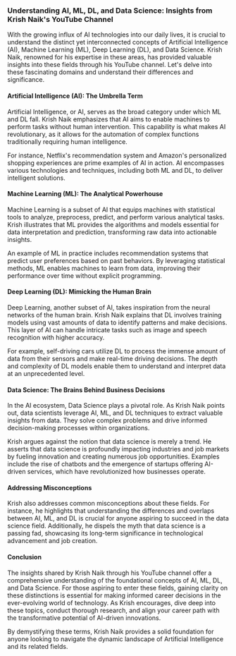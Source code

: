 ### Understanding AI, ML, DL, and Data Science: Insights from Krish Naik's YouTube Channel

With the growing influx of AI technologies into our daily lives, it is crucial to understand the distinct yet interconnected concepts of Artificial Intelligence (AI), Machine Learning (ML), Deep Learning (DL), and Data Science. Krish Naik, renowned for his expertise in these areas, has provided valuable insights into these fields through his YouTube channel. Let's delve into these fascinating domains and understand their differences and significance.

#### Artificial Intelligence (AI): The Umbrella Term
Artificial Intelligence, or AI, serves as the broad category under which ML and DL fall. Krish Naik emphasizes that AI aims to enable machines to perform tasks without human intervention. This capability is what makes AI revolutionary, as it allows for the automation of complex functions traditionally requiring human intelligence.

 For instance, Netflix's recommendation system and Amazon's personalized shopping experiences are prime examples of AI in action. AI encompasses various technologies and techniques, including both ML and DL, to deliver intelligent solutions.

#### Machine Learning (ML): The Analytical Powerhouse
Machine Learning is a subset of AI that equips machines with statistical tools to analyze, preprocess, predict, and perform various analytical tasks. Krish illustrates that ML provides the algorithms and models essential for data interpretation and prediction, transforming raw data into actionable insights.

An example of ML in practice includes recommendation systems that predict user preferences based on past behaviors. By leveraging statistical methods, ML enables machines to learn from data, improving their performance over time without explicit programming.

#### Deep Learning (DL): Mimicking the Human Brain
Deep Learning, another subset of AI, takes inspiration from the neural networks of the human brain. Krish Naik explains that DL involves training models using vast amounts of data to identify patterns and make decisions. This layer of AI can handle intricate tasks such as image and speech recognition with higher accuracy.

For example, self-driving cars utilize DL to process the immense amount of data from their sensors and make real-time driving decisions. The depth and complexity of DL models enable them to understand and interpret data at an unprecedented level.

#### Data Science: The Brains Behind Business Decisions
In the AI ecosystem, Data Science plays a pivotal role. As Krish Naik points out, data scientists leverage AI, ML, and DL techniques to extract valuable insights from data. They solve complex problems and drive informed decision-making processes within organizations.

Krish argues against the notion that data science is merely a trend. He asserts that data science is profoundly impacting industries and job markets by fueling innovation and creating numerous job opportunities. Examples include the rise of chatbots and the emergence of startups offering AI-driven services, which have revolutionized how businesses operate.

#### Addressing Misconceptions
Krish also addresses common misconceptions about these fields. For instance, he highlights that understanding the differences and overlaps between AI, ML, and DL is crucial for anyone aspiring to succeed in the data science field. Additionally, he dispels the myth that data science is a passing fad, showcasing its long-term significance in technological advancement and job creation.

#### Conclusion
The insights shared by Krish Naik through his YouTube channel offer a comprehensive understanding of the foundational concepts of AI, ML, DL, and Data Science. For those aspiring to enter these fields, gaining clarity on these distinctions is essential for making informed career decisions in the ever-evolving world of technology. As Krish encourages, dive deep into these topics, conduct thorough research, and align your career path with the transformative potential of AI-driven innovations.

By demystifying these terms, Krish Naik provides a solid foundation for anyone looking to navigate the dynamic landscape of Artificial Intelligence and its related fields.